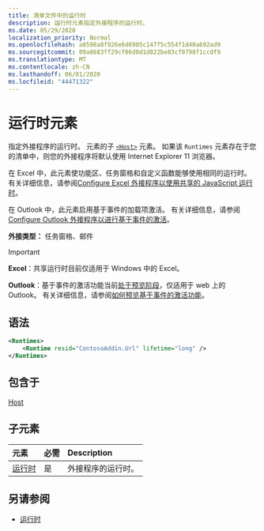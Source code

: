 ```yaml
---
title: 清单文件中的运行时
description: 运行时元素指定外接程序的运行时。
ms.date: 05/29/2020
localization_priority: Normal
ms.openlocfilehash: a8598a8f926e6d6905c147f5c554f1d40a692ad9
ms.sourcegitcommit: 09a8683ff29cf06d0d1d822be83cf0798f1ccdf9
ms.translationtype: MT
ms.contentlocale: zh-CN
ms.lasthandoff: 06/01/2020
ms.locfileid: "44471322"
---
```

# <a name="runtimes-element"></a>运行时元素

指定外接程序的运行时。 元素的子 [`<Host>`](host.md) 元素。 如果该 `Runtimes` 元素存在于您的清单中，则您的外接程序将默认使用 Internet Explorer 11 浏览器。

在 Excel 中，此元素使功能区、任务窗格和自定义函数能够使用相同的运行时。 有关详细信息，请参阅[Configure Excel 外接程序以使用共享的 JavaScript 运行时](../../excel/configure-your-add-in-to-use-a-shared-runtime.md)。

在 Outlook 中，此元素启用基于事件的加载项激活。 有关详细信息，请参阅[Configure Outlook 外接程序以进行基于事件的激活](../../outlook/autolaunch.md)。

**外接类型：** 任务窗格、邮件

> [!IMPORTANT]
> **Excel**：共享运行时目前仅适用于 Windows 中的 Excel。
>
> **Outlook**：基于事件的激活功能当前[处于预览阶段](../../reference/objectmodel/preview-requirement-set/outlook-requirement-set-preview.md)，仅适用于 web 上的 Outlook。 有关详细信息，请参阅[如何预览基于事件的激活功能](../../outlook/autolaunch.md#how-to-preview-the-event-based-activation-feature)。

## <a name="syntax"></a>语法

```XML
<Runtimes>
    <Runtime resid="ContosoAddin.Url" lifetime="long" />
</Runtimes>
```

## <a name="contained-in"></a>包含于

[Host](host.md)

## <a name="child-elements"></a>子元素

|  元素 |  必需  |  Description  |
|:-----|:-----|:-----|
| [运行时](runtime.md) | 是 |  外接程序的运行时。 |

## <a name="see-also"></a>另请参阅

- [运行时](runtime.md)
